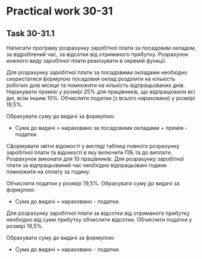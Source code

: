 # Practical work 30-31

## Task 30-31.1
Написати програму розрахунку заробітної плати за посадовим окладом, за відроблений час, за відсотки від отриманого прибутку. Розрахунок кожного виду заробітної плати реалізувати в окремій функції.

Для розрахунку заробітної плати за посадовими окладами необхідно скористатися формулою посадовий оклад розділити на кількість робочих днів місяця та помножити на кількість відпрацьованих днів. Нарахувати премію у розмірі 25% для працівників, що відпрацювали всі дні, всім іншим 10%. Обчислити податки (з всього нараховано) у розмірі 19,5%.

Обрахувати суму до видачі за формулою:
- Сума до видачі = нараховано за посадовими окладами + премія - податки.

Сформувати звітні відомості у вигляді таблиці повного розрахунку заробітної плати та відомості в яку включити ПІБ та до виплати. Розрахунок виконати для 10 працівників. 
Для розрахунку 	заробітної плати за відпрацьований час необхідно відпрацьовані години помножити на оплату за годину.

Обчислити податки  у розмірі 19,5%. Обрахувати суму до видачі за формулою:
- Сума до видачі = нараховано - податки.

Для розрахунку 	заробітної плати за відсотки від отриманого прибутку необхідно від суми прибутку обчислити відсотки. Обчислити податки у розмірі 19,5%.

Обрахувати суму до видачі за формулою:
- Сума до видачі = нараховано - податки.
